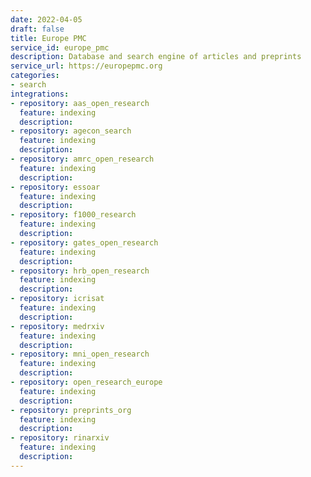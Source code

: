 ```yaml
---
date: 2022-04-05
draft: false
title: Europe PMC
service_id: europe_pmc
description: Database and search engine of articles and preprints
service_url: https://europepmc.org
categories:
- search
integrations:
- repository: aas_open_research
  feature: indexing
  description:
- repository: agecon_search
  feature: indexing
  description:
- repository: amrc_open_research
  feature: indexing
  description:
- repository: essoar
  feature: indexing
  description:
- repository: f1000_research
  feature: indexing
  description:
- repository: gates_open_research
  feature: indexing
  description:
- repository: hrb_open_research
  feature: indexing
  description:
- repository: icrisat
  feature: indexing
  description:
- repository: medrxiv
  feature: indexing
  description:
- repository: mni_open_research
  feature: indexing
  description:
- repository: open_research_europe
  feature: indexing
  description:
- repository: preprints_org
  feature: indexing
  description:
- repository: rinarxiv
  feature: indexing
  description:
---
```



